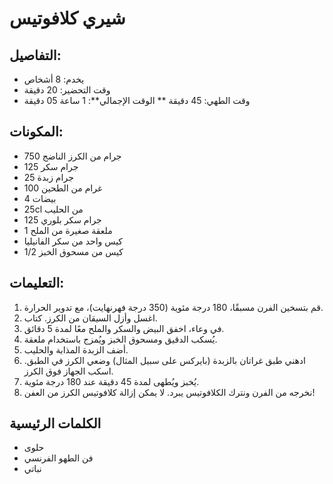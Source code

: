 # شيري كلافوتيس

## التفاصيل:
* يخدم: 8 أشخاص
* وقت التحضير: 20 دقيقة
* وقت الطهي: 45 دقيقة
** الوقت الإجمالي**: 1 ساعة 05 دقيقة

## المكونات:
* 750 جرام من الكرز الناضج
* 125 جرام سكر
* 25 جرام زبدة
* 100 غرام من الطحين
* 4 بيضات
* 25cl من الحليب
* 125 جرام سكر بلوري
* 1 ملعقة صغيرة من الملح
* كيس واحد من سكر الفانيليا
* 1/2 كيس من مسحوق الخبز

## التعليمات:
1. قم بتسخين الفرن مسبقًا، 180 درجة مئوية (350 درجة فهرنهايت)، مع تدوير الحرارة.
1. اغسل وأزل السيقان من الكرز. كتاب.
1. في وعاء، اخفق البيض والسكر والملح معًا لمدة 5 دقائق.
1. يُسكب الدقيق ومسحوق الخبز ويُمزج باستخدام ملعقة. 
1. أضف الزبدة المذابة والحليب.
1. ادهني طبق غراتان بالزبدة (بايركس على سبيل المثال) وضعي الكرز في الطبق. اسكب الجهاز فوق الكرز.
1. يُخبز ويُطهى لمدة 45 دقيقة عند 180 درجة مئوية. 
1. نخرجه من الفرن ونترك الكلافوتيس يبرد. لا يمكن إزالة كلافوتيس الكرز من العفن!

## الكلمات الرئيسية
* حلوى
* فن الطهو الفرنسي
* نباتي